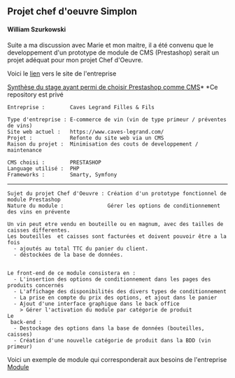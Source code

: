 



## Projet chef d'oeuvre Simplon
#### William Szurkowski


Suite a ma discussion avec Marie et mon maitre, il a été convenu que le developpement d'un prototype de module de CMS (Prestashop) serait un projet adéquat pour mon projet Chef d'Oeuvre.

Voici le [lien](https://www.caves-legrand.com/) vers le site de l'entreprise

[Synthèse du stage ayant permi de choisir Prestashop comme CMS](https://github.com/wSzki/lg)*
  *Ce repository est privé


    Entreprise :        Caves Legrand Filles & Fils
    
    Type d'entreprise : E-commerce de vin (vin de type primeur / préventes de vins)
    Site web actuel :   https://www.caves-legrand.com/ 
    Projet :            Refonte du site web via un CMS
    Raison du projet :  Minimisation des couts de developpement / maintenance
    
    CMS choisi :        PRESTASHOP
    Language utilisé :  PHP
    Frameworks :        Smarty, Symfony

---
    Sujet du projet Chef d'Oeuvre : Création d'un prototype fonctionnel de module Prestashop
    Nature du module :              Gérer les options de conditionnement des vins en prévente
                                        
    Un vin peut etre vendu en bouteille ou en magnum, avec des tailles de caisses differentes. 
    Les bouteilles  et caisses sont facturées et doivent pouvoir être a la fois 
      - ajoutés au total TTC du panier du client.
      - déstockées de la base de données.


    Le front-end de ce module consistera en :
      - L'insertion des options de conditionnement dans les pages des produits concernés
      - L'affichage des disponibilités des divers types de conditionnement
      - La prise en compte du prix des options, et ajout dans le panier
      - Ajout d'une interface graphique dans le back office 
        > Gérer l'activation du module par catégorie de produit
    Le
     back-end :
      - Destockage des options dans la base de données (bouteilles, caisses)
      - Création d'une nouvelle catégorie de produit dans la BDD (vin primeur)


Voici un exemple de module qui corresponderait aux besoins de l'entreprise
[Module](https://addons.prestashop.com/en/combinaisons-customization/19536-product-options-bundles-and-customization.html)